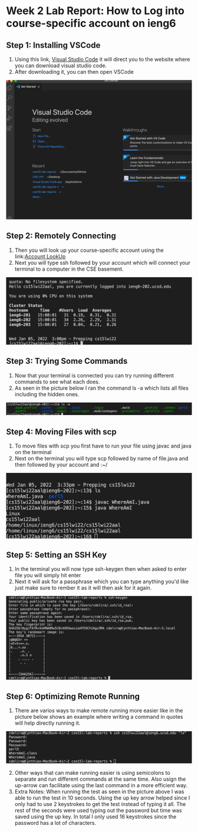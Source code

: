 # Week 2 Lab Report: How to Log into course-specific account on ieng6

## Step 1: Installing VSCode
  1. Using this link, [Visual Studio Code](https://code.visualstudio.com/) it will direct you to the website where you can download visual studio code.
  2. After downloading it, you can then open VSCode
 
  ![alt text](VSCode.png)

## Step 2: Remotely Connecting
  1. Then you will look up your course-specific account using the link:[Account LookUp](https://sdacs.ucsd.edu/~icc/index.php)
  2. Next you will type ssh followed by your account which will connect your terminal to a computer in the CSE basement.

  ![alt text](RemoteConnecting.png)

## Step 3: Trying Some Commands

  1. Now that your terminal is connected you can try running different commands to see what each does.
  2. As seen in the picture below I ran the command ls -a which lists all files including the hidden ones.

  ![alt text](Commands.png)

## Step 4: Moving Files with scp

  1. To move files with scp you first have to run your file using javac and java on the terminal
  2. Next on the terminal you will type scp followed by name of file.java and then followed by your account and :~/

  ![alt text](SSH.png)

## Step 5: Setting an SSH Key

  1. In the terminal you will now type ssh-keygen then when asked to enter file you will simply hit enter
  2. Next it will ask for a passphrase which you can type anything you'd like just make sure to rember it as it will then ask for it again.

  ![alt text](SSHKey.png)

## Step 6: Optimizing Remote Running

  1. There are varios ways to make remote running more easier like in the picture below shows an example where writing a command in quotes will help directly running it.

  ![alt text](LastStep.png)

  2. Other ways that can make running easier is using semicolons to separate and run different commands at the same time. Also usign the up-arrow can facilitate using the last command in a more efficient way.
  3. Extra Notes:
   When running the test as seen in the picture above I was able to run the test in 10 seconds. Using the up key arrow helped since I only had      to use 2 keystrokes to get the test instead of typing it all. The rest of the seconds were used typing out the password but time was saved      using the up key. In total I only used 16 keystrokes since the password has a lot of characters.



